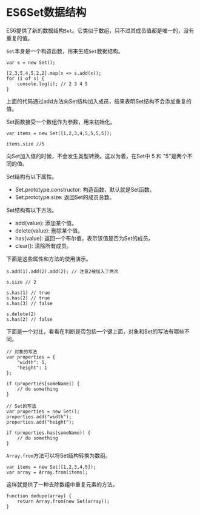 # ES6Set数据结构 #

ES6提供了新的数据结构`Set`。它类似于数组，只不过其成员值都是唯一的，没有重复的值。

`Set`本身是一个构造函数，用来生成`Set`数据结构。

	var s = new Set();

	[2,3,5,4,5,2,2].map(x => s.add(x));
	for (i of s) {
		console.log(i); // 2 3 4 5
	}

上面的代码通过add方法向Set结构加入成员，结果表明Set结构不会添加重复的值。 

Set函数接受一个数组作为参数，用来初始化。

	var items = new Set([1,2,3,4,5,5,5,5]);

	items.size //5

向Set加入值的时候，不会发生类型转换。这以为着，在Set中 5 和 "5"是两个不同的值。

Set结构有以下属性。

- Set.prototype.constructor: 构造函数，默认就是Set函数。
- Set.prototype.size: 返回Set的成员总数。

Set结构有以下方法。

- add(value): 添加某个值。
- delete(value): 删除某个值。
- has(value): 返回一个布尔值，表示该值是否为Set的成员。
- clear(): 清除所有成员。

下面是这些属性和方法的使用演示。

	s.add(1).add(2).add(2); // 注意2被加入了两次

	s.size // 2
	
	s.has(1) // true
	s.has(2) // true
	s.has(3) // false

	s.delete(2)
	s.has(2) // false

下面是一个对比，看看在判断是否包括一个键上面，对象和Set的写法有哪些不同。

	// 对象的写法
	var properties = {
		"width": 1,
		"height": 1
	};

	if (properties[someName]) {
		// do something
	}

	// Set的写法
	var properties = new Set();
	properties.add("width");
	properties.add("height");

	if (properties.has(someName)) {
		// do something
	}

`Array.from`方法可以将Set结构转换为数组。

	var items = new Set([1,2,3,4,5]);
	var array = Array.from(items);

这样就提供了一种去除数组中重复元素的方法。

	function dedupe(array) {
		return Array.from(new Set(array));
	} 

